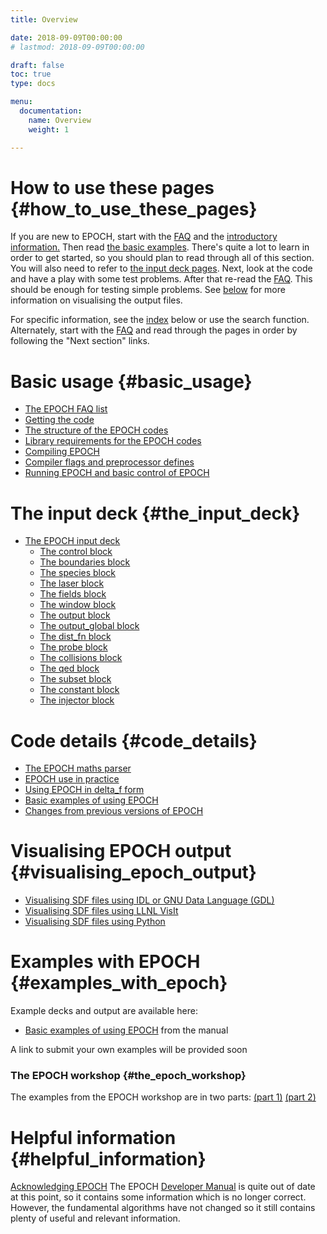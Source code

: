 ```yaml
---
title: Overview

date: 2018-09-09T00:00:00
# lastmod: 2018-09-09T00:00:00

draft: false
toc: true
type: docs

menu:
  documentation:
    name: Overview
    weight: 1

---
```


# How to use these pages {#how_to_use_these_pages}

If you are new to EPOCH, start with the [FAQ][FAQ] and
the [ introductory information.](#basic_usage) Then read [the
basic examples][Basic_examples]. There's quite a lot to
learn in order to get started, so you should plan to read through all of
this section. You will also need to refer to [the input deck
pages][Input_deck]. Next, look at the code and have a
play with some test problems. After that re-read the
[FAQ][FAQ]. This should be enough for testing simple
problems. See [below](#visualising_epoch_output) for more
information on visualising the output files.

For specific information, see the
[index](#epoch_manual_index) below or use the search
function. Alternately, start with the [FAQ][FAQ] and
read through the pages in order by following the "Next section" links.

# Basic usage {#basic_usage}

-   [The EPOCH FAQ list][FAQ]
-   [Getting the code][FAQ__how_do_i_obtain_the_code]
-   [The structure of the EPOCH codes][Structure]
-   [Library requirements for the EPOCH codes][Libraries]
-   [Compiling EPOCH][Compiling]
-   [Compiler flags and preprocessor defines][Compiler_Flags]
-   [Running EPOCH and basic control of EPOCH][Running]

# The input deck {#the_input_deck}

-   [The EPOCH input deck][Input_deck]
    * [The control block][Input_deck_control]
    * [The boundaries block][Input_deck_boundaries]
    * [The species block][Input_deck_species]
    * [The laser block][Input_deck_laser]
    * [The fields block][Input_deck_fields]
    * [The window block][Input_deck_window]
    * [The output block][Input_deck_output_block]
    * [The output_global block][Input_deck_output_global]
    * [The dist_fn block][Input_deck_dist_fn]
    * [The probe block][Input_deck_probe]
    * [The collisions block][Input_deck_collisions]
    * [The qed block][Input_deck_qed]
    * [The subset block][Input_deck_subset]
    * [The constant block][Input_deck_constant]
    * [The injector block][Input_deck_injector]

# Code details {#code_details}

-   [The EPOCH maths parser][Maths_parser]
-   [EPOCH use in practice][Using_EPOCH_in_practice]
-   [Using EPOCH in delta_f form][Using_delta_f]
-   [Basic examples of using EPOCH][Basic_examples]
-   [Changes from previous versions of EPOCH][Previous_versions]

# Visualising EPOCH output {#visualising_epoch_output}

- [Visualising SDF files using IDL or GNU Data
  Language (GDL)][Visualising_SDF_files_with_IDL_or_GDL]
- [Visualising SDF files using LLNL VisIt][Visualising_SDF_files_with_LLNL_VisIt]
- [Visualising SDF files using Python][Python]

# Examples with EPOCH {#examples_with_epoch}

Example decks and output are available here:

-   [Basic examples of using EPOCH][Basic_examples]
    from the manual

A link to submit your own examples will be provided soon

### The EPOCH workshop {#the_epoch_workshop}

The examples from the EPOCH workshop are in two parts: [(part
1)][Workshop_examples] [(part
2)][Workshop_examples_continued]

# Helpful information {#helpful_information}

[Acknowledging EPOCH][Acknowledging_EPOCH]
The EPOCH [Developer
Manual](https://github.com/Warwick-Plasma/EPOCH_manuals/releases) is
quite out of date at this point, so it contains some information which
is no longer correct. However, the fundamental algorithms have not
changed so it still contains plenty of useful and relevant information.



<!-- ########################  Cross references  ######################## -->


[Acknowledging_EPOCH]: /documentation/basic_usage/acknowledging_epoch.html
[Basic_examples]: /documentation/examples/basic_examples.html
[Compiler_Flags]: /documentation/basic_usage/compiler_flags.html
[Compiling]: /documentation/basic_usage/compiling.html
[FAQ]: /documentation/basic_usage/faq.html
[FAQ__how_do_i_obtain_the_code]: /documentation/basic_usage/faq#how_do_i_obtain_the_code
[Input_deck]: /documentation/input_deck/input_deck.html
[Input_deck_boundaries]: /documentation/input_deck/input_deck_boundaries.html
[Input_deck_collisions]: /documentation/input_deck/input_deck_collisions.html
[Input_deck_constant]: /documentation/input_deck/input_deck_constant.html
[Input_deck_control]: /documentation/input_deck/input_deck_control.html
[Input_deck_dist_fn]: /documentation/input_deck/input_deck_dist_fn.html
[Input_deck_fields]: /documentation/input_deck/input_deck_fields.html
[Input_deck_injector]: /documentation/input_deck/input_deck_injector.html
[Input_deck_laser]: /documentation/input_deck/input_deck_laser.html
[Input_deck_output_block]: /documentation/input_deck/input_deck_output_block
[Input_deck_output_global]: /documentation/input_deck/input_deck_output_global
[Input_deck_probe]: /documentation/input_deck/input_deck_probe
[Input_deck_qed]: /documentation/input_deck/input_deck_qed
[Input_deck_species]: /documentation/input_deck/input_deck_species
[Input_deck_subset]: /documentation/input_deck/input_deck_subset
[Input_deck_window]: /documentation/input_deck/input_deck_window
[Libraries]: /documentation/basic_usage/libraries
[Maths_parser]: /documentation/code_details/maths_parser
[Previous_versions]: /documentation/code_details/previous_versions
[Python]: /documentation/visualising_output/python
[Running]: /documentation/basic_usage/running
[Structure]: /documentation/basic_usage/structure
[Using_EPOCH_in_practice]: /documentation/code_details/using_epoch_in_practice
[Using_delta_f]: /documentation/code_details/using_delta_f
[Visualising_SDF_files_with_IDL_or_GDL]: /documentation/visualising_output/visualising_sdf_files_with_idl_or_gdl
[Visualising_SDF_files_with_LLNL_VisIt]: /documentation/visualising_output/visualising_sdf_files_with_llnl_visit
[Workshop_examples]: /documentation/examples/workshop_examples
[Workshop_examples_continued]: /documentation/examples/workshop_examples_continued
